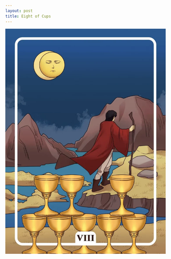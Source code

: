 ```yaml
---
layout: post
title: Eight of Cups
---
```


![](../images/Eight-of-Cups-Tarot-Card-Meaning-732x1024.webp)

